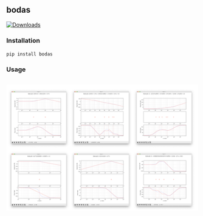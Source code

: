 ## bodas

[![Downloads](https://pepy.tech/badge/bodas)](https://pepy.tech/project/bodas)


### Installation
`pip install bodas`


### Usage
```python

```


![](https://github.com/urbanij/bodas/blob/main/docs/screen1.png?raw=true)
